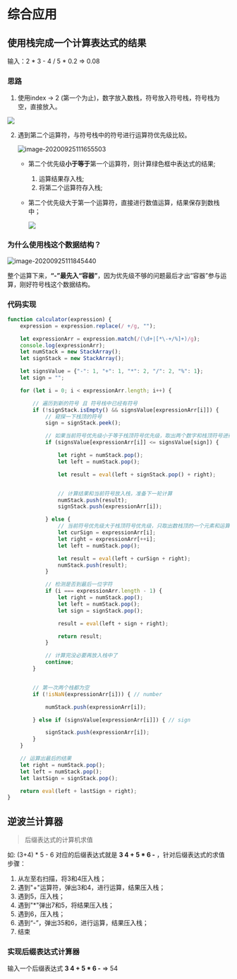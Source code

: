 # 综合应用



## 使用栈完成一个计算表达式的结果

输入：2 * 3 - 4 / 5 * 0.2 => 0.08



### 思路

1. 使用index -> 2 (第一个为止)，数字放入数栈，符号放入符号栈，符号栈为空，直接放入。

![](https://p1-juejin.byteimg.com/tos-cn-i-k3u1fbpfcp/f0a7c7fb3fc444e29919202dc530154f~tplv-k3u1fbpfcp-zoom-1.image)



2. 遇到第二个运算符，与符号栈中的符号进行运算符优先级比较。

   ![image-20200925111655503](C:\Users\how浩\AppData\Roaming\Typora\typora-user-images\image-20200925111655503.png)

   - 第二个优先级**小于等于**第一个运算符，则计算绿色框中表达式的结果;

     1. 运算结果存入栈;
     2. 将第二个运算符存入栈;

   - 第二个优先级大于第一个运算符，直接进行数值运算，结果保存到数栈中；

     ![](https://p9-juejin.byteimg.com/tos-cn-i-k3u1fbpfcp/50c7b421d16848659da9279928d819c1~tplv-k3u1fbpfcp-zoom-1.image)

   

### 为什么使用栈这个数据结构？

![image-20200925111845440](C:\Users\how浩\AppData\Roaming\Typora\typora-user-images\image-20200925111845440.png)

整个运算下来，**“-”最先入“容器”**，因为优先级不够的问题最后才出“容器”参与运算，刚好符号栈这个数据结构。



### 代码实现

```js
function calculator(expression) {
    expression = expression.replace(/ +/g, "");

    let expressionArr = expression.match(/(\d+|[*\-+/%]+)/g);
    console.log(expressionArr);
    let numStack = new StackArray();
    let signStack = new StackArray();

    let signsValue = {"-": 1, "+": 1, "*": 2, "/": 2, "%": 1};
    let sign = "";

    for (let i = 0; i < expressionArr.length; i++) {

        // 遍历到新的符号 且 符号栈中已经有符号
        if (!signStack.isEmpty() && signsValue[expressionArr[i]]) {
            // 窥探一下栈顶的符号
            sign = signStack.peek();

            // 如果当前符号优先级小于等于栈顶符号优先级，取出两个数字和栈顶符号进行运算
            if (signsValue[expressionArr[i]] <= signsValue[sign]) {

                let right = numStack.pop();
                let left = numStack.pop();

                let result = eval(left + signStack.pop() + right);


                // 计算结果和当前符号放入栈，准备下一轮计算
                numStack.push(result);
                signStack.push(expressionArr[i]);

            } else {
                // 当前符号优先级大于栈顶符号优先级，只取出数栈顶的一个元素和运算符下一个数字进行运算
                let curSign = expressionArr[i];
                let right = expressionArr[++i];
                let left = numStack.pop();

                let result = eval(left + curSign + right);
                numStack.push(result);
            }

            // 检测是否到最后一位字符
            if (i === expressionArr.length - 1) {
                let right = numStack.pop();
                let left = numStack.pop();
                let sign = signStack.pop();

                result = eval(left + sign + right);

                return result;
            }

            // 计算完没必要再放入栈中了
            continue;
        }


        // 第一次两个栈都为空
        if (!isNaN(expressionArr[i])) { // number

            numStack.push(expressionArr[i]);

        } else if (signsValue[expressionArr[i]]) { // sign

            signStack.push(expressionArr[i]);
        }
    }

    // 运算出最后的结果
    let right = numStack.pop();
    let left = numStack.pop();
    let lastSign = signStack.pop();

    return eval(left + lastSign + right);
}
```



## 逆波兰计算器

> 后缀表达式的计算机求值

如: (3+4) * 5 - 6 对应的后缀表达式就是 **3 4 + 5 * 6 -** ，针对后缀表达式的求值步骤：

1. 从左至右扫描，将3和4压入栈；
2. 遇到"+"运算符，弹出3和4，进行运算，结果压入栈；
3. 遇到5，压入栈；
4. 遇到"*"弹出7和5，将结果压入栈；
5. 遇到6，压入栈；
6. 遇到“-”，弹出35和6，进行运算，结果压入栈；
7. 结束



### 实现后缀表达式计算器

输入一个后缀表达式 **3 4 + 5 * 6 -**   => 54

